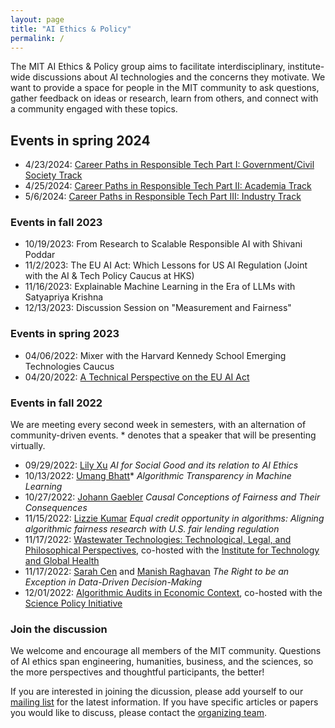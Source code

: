 ```yaml
---
layout: page
title: "AI Ethics & Policy"
permalink: /
---
```


The MIT AI Ethics & Policy group aims to facilitate interdisciplinary, institute-wide discussions about AI technologies and the concerns they motivate. We want to provide a space for people in the MIT community to ask questions, gather feedback on ideas or research, learn from others, and connect with a community engaged with these topics.

## Events in spring 2024
* 4/23/2024: [Career Paths in Responsible Tech Part I: Government/Civil Society Track](https://mitaiethics.github.io/gov_panel)
* 4/25/2024: [Career Paths in Responsible Tech Part II: Academia Track](https://mitaiethics.github.io/academia_panel)
* 5/6/2024: [Career Paths in Responsible Tech Part III: Industry Track](https://mitaiethics.github.io/industry_panel)

### Events in fall 2023
* 10/19/2023: From Research to Scalable Responsible AI with Shivani Poddar
* 11/2/2023: The EU AI Act: Which Lessons for US AI Regulation (Joint with the AI & Tech Policy Caucus at HKS)
* 11/16/2023: Explainable Machine Learning in the Era of LLMs with Satyapriya Krishna
* 12/13/2023: Discussion Session on "Measurement and Fairness"

### Events in spring 2023
* 04/06/2022: Mixer with the Harvard Kennedy School Emerging Technologies Caucus
* 04/20/2022: [A Technical Perspective on the EU AI Act](https://mitaiethics.github.io/)

### Events in fall 2022

We are meeting every second week in semesters, with an alternation of community-driven events. * denotes that a speaker that will be presenting virtually.

* 09/29/2022: [Lily Xu](https://lily-x.github.io/) _AI for Social Good and its relation to AI Ethics_
* 10/13/2022: [Umang Bhatt](https://umangsbhatt.github.io/)* _Algorithmic Transparency in Machine Learning_
* 10/27/2022: [Johann Gaebler](https://www.jgaeb.com/) _Causal Conceptions of Fairness and Their Consequences_
* 11/15/2022: [Lizzie Kumar](https://www.iekumar.com) _Equal credit opportunity in algorithms: Aligning algorithmic fairness research with U.S. fair lending regulation_
* 11/17/2022: [Wastewater Technologies: Technological, Legal, and Philosophical Perspectives](https://www.itgh.org/post/event-wastewater-surveillance-technology-ethical-legal-and-social-perspectives), co-hosted with the [Institute for Technology and Global Health](https://www.itgh.org/)
* 11/17/2022: [Sarah Cen](https://shcen.github.io) and [Manish Raghavan](https://mraghavan.github.io/) _The Right to be an Exception in Data-Driven Decision-Making_
* 12/01/2022: [Algorithmic Audits in Economic Context](https://mitaiethics.github.io/algorithmic_audits/), co-hosted with the [Science Policy Initiative](https://mitspi.squarespace.com/)

### Join the discussion

We welcome and encourage all members of the MIT community. Questions of AI ethics span engineering, humanities, business, and the sciences, so the more perspectives and thoughtful participants, the better! 

If you are interested in joining the dicussion, please add yourself to our [mailing list](https://mailman.mit.edu/mailman/listinfo/ai-ethics) for the latest information. If you have specific articles or papers you would like to discuss, please contact the [organizing team](https://mitaiethics.github.io/organizers). 
